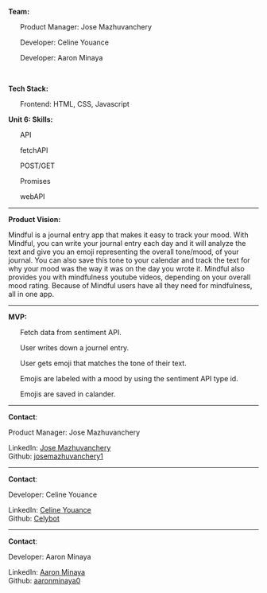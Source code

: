 <b> Team:</b>

<ul>Product Manager: Jose Mazhuvanchery</ul>
<ul> Developer: Celine Youance </ul>
<ul> Developer: Aaron Minaya </ul> <br />


<b>Tech Stack:</b>
<ul> Frontend: HTML, CSS, Javascript </ul>

<b>Unit 6: Skills:</b>
<ul> API</ul>
<ul>fetchAPI</ul>
<ul>POST/GET</ul>
<ul>Promises</ul>
<ul>webAPI</ul>

___

<b>Product Vision:</b>

Mindful is a journal entry app that makes it easy to track your mood. With Mindful, you can write your journal entry each day and it will analyze the text and give you an emoji representing the overall tone/mood, of your journal. You can also save this tone to your calendar and track the text for why your mood was the way it was on the day you wrote it. Mindful also provides you with mindfulness youtube videos, depending on your overall mood rating. Because of Mindful users have all they need for mindfulness, all in one app.

___

<b> MVP: </b>
<ul> Fetch data from sentiment API.</ul>
<ul>User writes down a journel entry. </ul>
<ul>User gets emoji that matches the tone of their text.</ul>
<ul>Emojis are labeled with a mood by using the sentiment API type id.</ul>
<ul>Emojis are saved in calander.</ul>

___

<b>Contact</b>:

Product Manager: Jose Mazhuvanchery

 LinkedIn:  <a href = "linkedin.com/in/jose-mazhuvanchery"> Jose Mazhuvanchery </a> <br />
Github: <a href = "https://github.com/josemazhuvanchery1"> josemazhuvanchery1 </a>

___

<b>Contact</b>:

Developer: Celine Youance

LinkedIn: <a href = "linkedin.com/in/celine-youance"> Celine Youance  </a> <br />
Github: <a href = "https://github.com/Celybot"> Celybot </a>

___

<b>Contact</b>:

Developer: Aaron Minaya 

LinkedIn: <a href = "linkedin.com/in/aaron-minaya"> Aaron Minaya  </a> <br />
Github:  <a href = "https://github.com/aaronminaya0"> aaronminaya0
 </a>